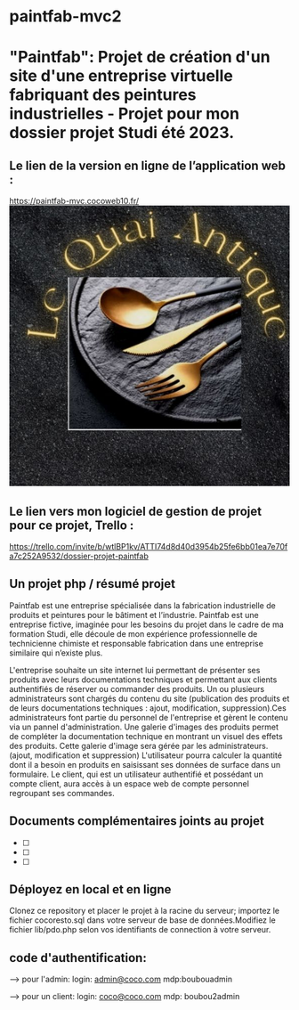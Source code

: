# paintfab-mvc2
<h1>"Paintfab": Projet de création d'un site d'une entreprise virtuelle fabriquant des peintures industrielles - Projet pour mon dossier projet Studi été 2023.</h1>

## Le lien de la version en ligne de l’application web :
https://paintfab-mvc.cocoweb10.fr/
![Le logo](https://github.com/ChristelleCossard/restococo/blob/main/images/logo-quai-antique.jpg)

## Le lien vers mon logiciel de gestion de projet pour ce projet, Trello :
https://trello.com/invite/b/wtlBP1kv/ATTI74d8d40d3954b25fe6bb01ea7e70fa7c252A9532/dossier-projet-paintfab


## Un projet php / résumé projet
<p>Paintfab est une entreprise  spécialisée dans la fabrication industrielle de produits et peintures pour le bâtiment et l’industrie.
Paintfab est une entreprise fictive, imaginée pour les besoins du projet dans le cadre de ma formation Studi, elle découle de mon expérience professionnelle de technicienne chimiste et responsable fabrication dans une entreprise similaire qui n’existe plus.</p>
<p>
L'entreprise souhaite un site internet lui permettant de présenter ses produits avec leurs documentations techniques et permettant aux clients authentifiés de réserver ou commander des produits.
Un ou plusieurs administrateurs sont chargés du contenu du site (publication des produits et de leurs documentations techniques : ajout, modification, suppression).Ces administrateurs font partie du personnel de l'entreprise et gèrent le contenu via un pannel d'administration.
Une galerie d'images des produits permet de compléter la documentation technique en montrant un visuel des effets des produits. Cette galerie d'image sera gérée par les administrateurs.(ajout, modification et suppression)
L'utilisateur pourra calculer la quantité dont il a besoin en produits en saisissant ses données de surface dans un formulaire.
Le client, qui est un utilisateur authentifié et possédant un compte client, aura accès à un espace web  de compte personnel regroupant ses commandes.
</p>

## Documents complémentaires joints au projet

+ [ ]

+ [ ]

+ [ ]





## Déployez en local et en ligne

Clonez ce repository et placer le projet à la racine du serveur; importez le fichier cocoresto.sql dans votre serveur de base de données.Modifiez le fichier lib/pdo.php selon vos identifiants de connection à votre serveur.

## code d'authentification:

--> pour l'admin:
login: admin@coco.com
mdp:boubouadmin

--> pour un client:
login: coco@coco.com
mdp: boubou2admin


